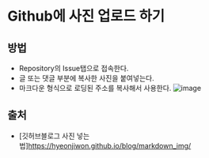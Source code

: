 # Github에 사진 업로드 하기

## 방법
- Repository의 Issue탭으로 접속한다.
- 글 또는 댓글 부분에 복사한 사진을 붙여넣는다. 
- 마크다운 형식으로 로딩된 주소를 복사해서 사용한다.
![image](https://user-images.githubusercontent.com/66978721/103253184-6f519500-49c3-11eb-82d4-991f068c6931.png)



## 출처 
- [깃허브블로그 사진 넣는 법]https://hyeonjiwon.github.io/blog/markdown_img/
